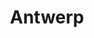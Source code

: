---
title: Antwerp
category: Europe
image: /assets/list_images/placeholder.png
maps_url: https://maps.app.goo.gl/mWrF3f13hmJ6YmeR6
---